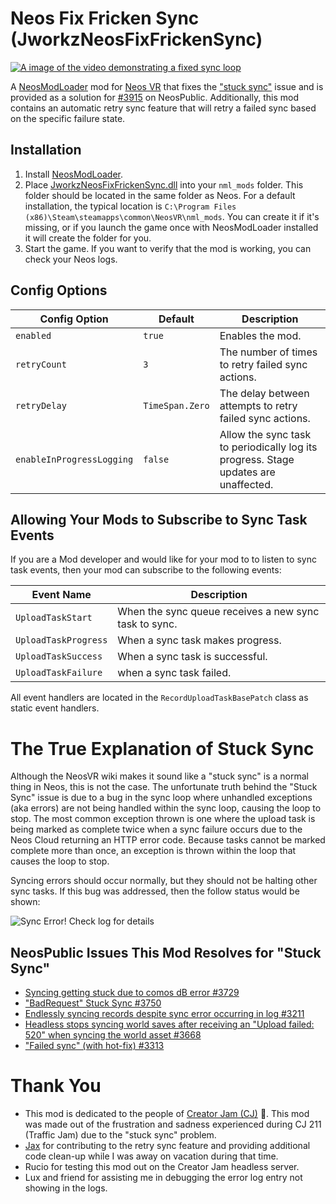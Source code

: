 # Neos Fix Fricken Sync (JworkzNeosFixFrickenSync)

[![A image of the video demonstrating a fixed sync loop](https://img.youtube.com/vi/sKnmyzFoUWY/0.jpg)
](https://youtube.com/watch?v=sKnmyzFoUWY)

A [NeosModLoader](https://github.com/neos-modding-group/NeosModLoader) mod for [Neos VR](https://neos.com/) that fixes the ["stuck sync"](https://wiki.neosvr.com/Stuck_Sync) issue and is provided as a solution for [#3915](https://github.com/Neos-Metaverse/NeosPublic/issues/3915) on NeosPublic. Additionally, this mod contains an automatic retry sync feature that will retry a failed sync based on the specific failure state.

## Installation
1. Install [NeosModLoader](https://github.com/zkxs/NeosModLoader).
2. Place [JworkzNeosFixFrickenSync.dll](https://github.com/stiefeljackal/JworkzNeosFixFrickenSync/releases/latest/download/JworkzNeosFixFrickenSync.dll) into your `nml_mods` folder. This folder should be located in the same folder as Neos. For a default installation, the typical location is `C:\Program Files (x86)\Steam\steamapps\common\NeosVR\nml_mods`. You can create it if it's missing, or if you launch the game once with NeosModLoader installed it will create the folder for you.
3. Start the game. If you want to verify that the mod is working, you can check your Neos logs.

## Config Options

|Config Option            |Default        |Description                                                                        |
|-------------------------|---------------|-----------------------------------------------------------------------------------|
|`enabled`                |`true`         |Enables the mod.                                                                   |
|`retryCount`             |`3`            |The number of times to retry failed sync actions.                                  |
|`retryDelay`             |`TimeSpan.Zero`|The delay between attempts to retry failed sync actions.                           |
|`enableInProgressLogging`|`false`        |Allow the sync task to periodically log its progress. Stage updates are unaffected.|

## Allowing Your Mods to Subscribe to Sync Task Events

If you are a Mod developer and would like for your mod to to listen to sync task events, then your mod can subscribe to the following events:

|Event Name          |Description                                          |
|--------------------|-----------------------------------------------------|
|`UploadTaskStart`   |When the sync queue receives a new sync task to sync.|
|`UploadTaskProgress`|When a sync task makes progress.                     |
|`UploadTaskSuccess` |When a sync task is successful.                      |
|`UploadTaskFailure` |when a sync task failed.                             |

All event handlers are located in the `RecordUploadTaskBasePatch` class as static event handlers.

# The True Explanation of Stuck Sync

Although the NeosVR wiki makes it sound like a "stuck sync" is a normal thing in Neos, this is not the case. The unfortunate truth behind the "Stuck Sync" issue is due to a bug in the sync loop where
unhandled exceptions (aka errors) are not being handled within the sync loop, causing the loop to stop. The most common exception thrown is one where the upload task is being marked as complete twice when a sync
failure occurs due to the Neos Cloud returning an HTTP error code. Because tasks cannot be marked complete more than once, an exception is thrown within the loop that causes the loop to stop.

Syncing errors should occur normally, but they should not be halting other sync tasks. If this bug was addressed, then the follow status would be shown:

![Sync Error! Check log for details](https://user-images.githubusercontent.com/20023996/245466573-25c00107-ddaf-43e5-99f2-133ea9e8b2ba.png)

## NeosPublic Issues This Mod Resolves for "Stuck Sync"

* [Syncing getting stuck due to comos dB error #3729](https://github.com/Neos-Metaverse/NeosPublic/issues/3729)
* ["BadRequest" Stuck Sync #3750](https://github.com/Neos-Metaverse/NeosPublic/issues/3750)
* [Endlessly syncing records despite sync error occurring in log #3211](https://github.com/Neos-Metaverse/NeosPublic/issues/3211)
* [Headless stops syncing world saves after receiving an "Upload failed: 520" when syncing the world asset #3668](https://github.com/Neos-Metaverse/NeosPublic/issues/3668)
* ["Failed sync" (with hot-fix) #3313](https://github.com/Neos-Metaverse/NeosPublic/issues/3313)

# Thank You

* This mod is dedicated to the people of [Creator Jam (CJ)](https://discord.gg/WFmySeSGPh) 🍞. This mod was made out of the frustration and sadness experienced during CJ 211 (Traffic Jam) due to the "stuck sync" problem.
* [Jax](https://github.com/Nihlus) for contributing  to the retry sync feature and providing additional code clean-up while I was away on vacation during that time.
* Rucio for testing this mod out on the Creator Jam headless server.
* Lux and friend for assisting me in debugging the error log entry not showing in the logs.
